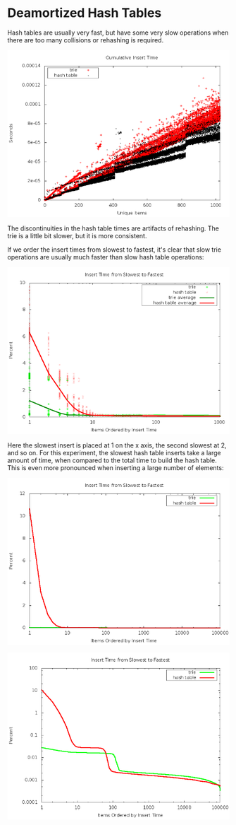 Deamortized Hash Tables
======================

Hash tables are usually very fast, but have some very slow operations when there are too many collisions or rehashing is required.

![](insert-cumulative.png "Cumulative Insert Times")

The discontinuities in the hash table times are artifacts of rehashing.
The trie is a little bit slower, but it is more consistent.

If we order the insert times from slowest to fastest, it's clear that slow trie operations are usually much faster than slow hash table operations:

![](insert-gini.png "Insert Times From Slowest to Fastest")

Here the slowest insert is placed at 1 on the x axis, the second slowest at 2, and so on.
For this experiment, the slowest hash table inserts take a large amount of time, when compared to the total time to build the hash table.
This is even more pronounced when inserting a large number of elements:

![](insert-gini-1m.png "Insert Times From Slowest to Fastest")

![](insert-gini-1m-logscale.png "Insert Times From Slowest to Fastest")
